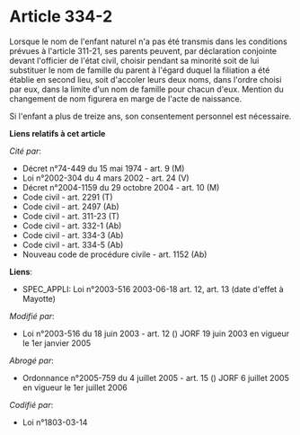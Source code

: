 # Article 334-2

Lorsque le nom de l'enfant naturel n'a pas été transmis dans les conditions prévues à l'article 311-21, ses parents peuvent,
par déclaration conjointe devant l'officier de l'état civil, choisir pendant sa minorité soit de lui substituer le nom de
famille du parent à l'égard duquel la filiation a été établie en second lieu, soit d'accoler leurs deux noms, dans l'ordre
choisi par eux, dans la limite d'un nom de famille pour chacun d'eux. Mention du changement de nom figurera en marge de
l'acte de naissance.

Si l'enfant a plus de treize ans, son consentement personnel est nécessaire.

**Liens relatifs à cet article**

_Cité par_:

  - Décret n°74-449 du 15 mai 1974 - art. 9 (M)
  - Loi n°2002-304 du 4 mars 2002 - art. 24 (V)
  - Décret n°2004-1159 du 29 octobre 2004 - art. 10 (M)
  - Code civil - art. 2291 (T)
  - Code civil - art. 2497 (Ab)
  - Code civil - art. 311-23 (T)
  - Code civil - art. 332-1 (Ab)
  - Code civil - art. 334-3 (Ab)
  - Code civil - art. 334-5 (Ab)
  - Nouveau code de procédure civile - art. 1152 (Ab)

**Liens**:

  - SPEC_APPLI: Loi n°2003-516 2003-06-18 art. 12, art. 13 (date d'effet à Mayotte)

_Modifié par_:

  - Loi n°2003-516 du 18 juin 2003 - art. 12 () JORF 19 juin 2003 en vigueur le 1er janvier 2005

_Abrogé par_:

  - Ordonnance n°2005-759 du 4 juillet 2005 - art. 15 () JORF 6 juillet 2005 en vigueur le 1er juillet 2006

_Codifié par_:

  - Loi n°1803-03-14
